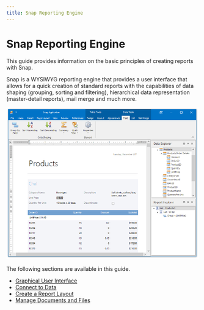 ```yaml
---
title: Snap Reporting Engine
---
```

# Snap Reporting Engine
This guide provides information on the basic principles of creating reports with Snap.

Snap is a WYSIWYG reporting engine that provides a user interface that allows for a quick creation of standard reports with the capabilities of data shaping (grouping, sorting and filtering), hierarchical data representation (master-detail reports), mail merge and much more.

![snap-eud-root](../images/img23911.png)

The following sections are available in this guide.
* [Graphical User Interface](snap-reporting-engine/graphical-user-interface.md)
* [Connect to Data](snap-reporting-engine/connect-to-data.md)
* [Create a Report Layout](snap-reporting-engine/create-a-report-layout.md)
* [Manage Documents and Files](snap-reporting-engine/manage-documents-and-files.md)